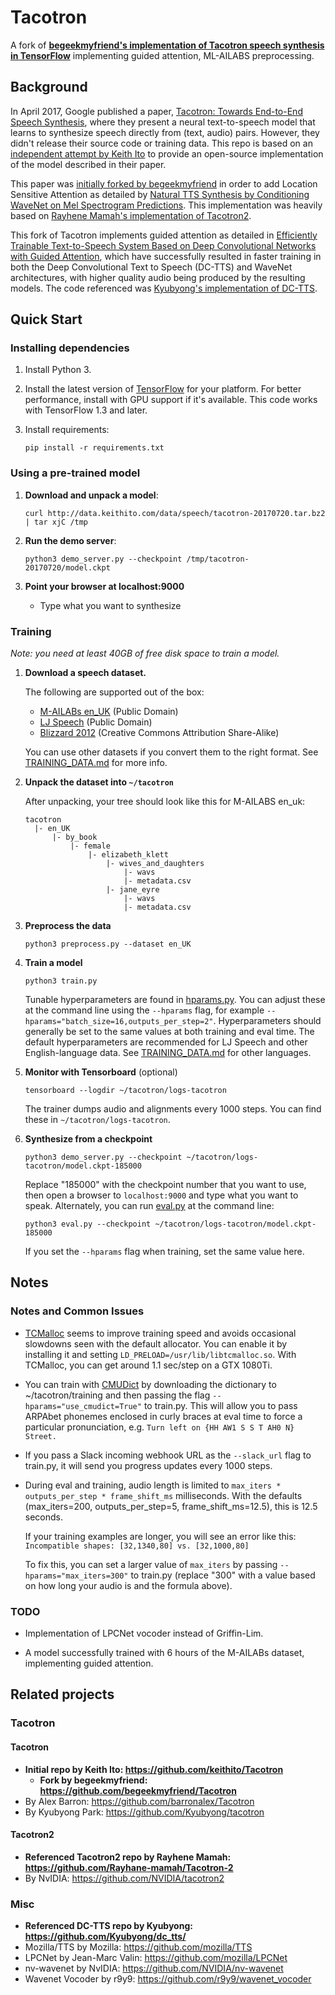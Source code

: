 # Tacotron

A fork of **[begeekmyfriend's implementation of Tacotron speech synthesis in TensorFlow](https://github.com/begeekmyfriend/tacotron)** implementing guided attention, ML-AILABS preprocessing.



## Background

In April 2017, Google published a paper, [Tacotron: Towards End-to-End Speech Synthesis](https://arxiv.org/pdf/1703.10135.pdf),
where they present a neural text-to-speech model that learns to synthesize speech directly from
(text, audio) pairs. However, they didn't release their source code or training data. This repo is based on an
[independent attempt by Keith Ito](https://github.com/keithito/Tacotron) to provide an open-source implementation of the model described in their paper.

This paper was [initially forked by begeekmyfriend](https://github.com/begeekmyfriend/tacotron) in order to add 
Location Sensitive Attention as detailed by
[Natural TTS Synthesis by Conditioning WaveNet on Mel Spectrogram Predictions](https://arxiv.org/abs/1712.05884).
This implementation was heavily based on [Rayhene Mamah's implementation of Tacotron2](https://github.com/Rayhane-mamah/Tacotron-2).

This fork of Tacotron implements guided attention as detailed in [Efficiently Trainable Text-to-Speech System Based on 
Deep Convolutional Networks with Guided Attention](https://arxiv.org/abs/1710.08969), which have
successfully resulted in faster training in both the Deep Convolutional Text to Speech (DC-TTS) and WaveNet 
architectures, with higher quality audio being produced by the resulting
models. The code referenced was [Kyubyong's implementation of DC-TTS](https://github.com/Kyubyong/dc_tts).

## Quick Start

### Installing dependencies

1. Install Python 3.

2. Install the latest version of [TensorFlow](https://www.tensorflow.org/install/) for your platform. For better
   performance, install with GPU support if it's available. This code works with TensorFlow 1.3 and later.

3. Install requirements:
   ```
   pip install -r requirements.txt
   ```


### Using a pre-trained model

1. **Download and unpack a model**:
   ```
   curl http://data.keithito.com/data/speech/tacotron-20170720.tar.bz2 | tar xjC /tmp
   ```

2. **Run the demo server**:
   ```
   python3 demo_server.py --checkpoint /tmp/tacotron-20170720/model.ckpt
   ```

3. **Point your browser at localhost:9000**
   * Type what you want to synthesize



### Training

*Note: you need at least 40GB of free disk space to train a model.*

1. **Download a speech dataset.**

   The following are supported out of the box:
    * [M-AILABs en_UK](http://m-ailabs.bayern/en/the-mailabs-speech-dataset/) (Public Domain)
    * [LJ Speech](https://keithito.com/LJ-Speech-Dataset/) (Public Domain)
    * [Blizzard 2012](http://www.cstr.ed.ac.uk/projects/blizzard/2012/phase_one) (Creative Commons Attribution Share-Alike)

   You can use other datasets if you convert them to the right format. See [TRAINING_DATA.md](TRAINING_DATA.md) for more info.


2. **Unpack the dataset into `~/tacotron`**

   After unpacking, your tree should look like this for M-AILABS en_uk:
   ```
   tacotron
     |- en_UK
         |- by_book
             |- female
                 |- elizabeth_klett
                     |- wives_and_daughters
                         |- wavs
                         |- metadata.csv
                     |- jane_eyre
                         |- wavs
                         |- metadata.csv
   ```

3. **Preprocess the data**
   ```
   python3 preprocess.py --dataset en_UK
   ```

4. **Train a model**
   ```
   python3 train.py
   ```

   Tunable hyperparameters are found in [hparams.py](hparams.py). You can adjust these at the command
   line using the `--hparams` flag, for example `--hparams="batch_size=16,outputs_per_step=2"`.
   Hyperparameters should generally be set to the same values at both training and eval time.
   The default hyperparameters are recommended for LJ Speech and other English-language data.
   See [TRAINING_DATA.md](TRAINING_DATA.md) for other languages.


5. **Monitor with Tensorboard** (optional)
   ```
   tensorboard --logdir ~/tacotron/logs-tacotron
   ```

   The trainer dumps audio and alignments every 1000 steps. You can find these in
   `~/tacotron/logs-tacotron`.

6. **Synthesize from a checkpoint**
   ```
   python3 demo_server.py --checkpoint ~/tacotron/logs-tacotron/model.ckpt-185000
   ```
   Replace "185000" with the checkpoint number that you want to use, then open a browser
   to `localhost:9000` and type what you want to speak. Alternately, you can
   run [eval.py](eval.py) at the command line:
   ```
   python3 eval.py --checkpoint ~/tacotron/logs-tacotron/model.ckpt-185000
   ```
   If you set the `--hparams` flag when training, set the same value here.

## Notes
### Notes and Common Issues

  * [TCMalloc](http://goog-perftools.sourceforge.net/doc/tcmalloc.html) seems to improve
    training speed and avoids occasional slowdowns seen with the default allocator. You
    can enable it by installing it and setting `LD_PRELOAD=/usr/lib/libtcmalloc.so`. With TCMalloc,
    you can get around 1.1 sec/step on a GTX 1080Ti.

  * You can train with [CMUDict](http://www.speech.cs.cmu.edu/cgi-bin/cmudict) by downloading the
    dictionary to ~/tacotron/training and then passing the flag `--hparams="use_cmudict=True"` to
    train.py. This will allow you to pass ARPAbet phonemes enclosed in curly braces at eval
    time to force a particular pronunciation, e.g. `Turn left on {HH AW1 S S T AH0 N} Street.`

  * If you pass a Slack incoming webhook URL as the `--slack_url` flag to train.py, it will send
    you progress updates every 1000 steps.
    
  * During eval and training, audio length is limited to `max_iters * outputs_per_step * frame_shift_ms`
    milliseconds. With the defaults (max_iters=200, outputs_per_step=5, frame_shift_ms=12.5), this is
    12.5 seconds.
    
    If your training examples are longer, you will see an error like this:
    `Incompatible shapes: [32,1340,80] vs. [32,1000,80]`
    
    To fix this, you can set a larger value of `max_iters` by passing `--hparams="max_iters=300"` to
    train.py (replace "300" with a value based on how long your audio is and the formula above).
### TODO
  * Implementation of LPCNet vocoder instead of Griffin-Lim.
  
  * A model successfully trained with 6 hours of the M-AILABs dataset, implementing guided attention.

## Related projects
### Tacotron
#### Tacotron
  * **Initial repo by Keith Ito: https://github.com/keithito/Tacotron**
    * **Fork by begeekmyfriend: https://github.com/begeekmyfriend/Tacotron**
  * By Alex Barron: https://github.com/barronalex/Tacotron
  * By Kyubyong Park: https://github.com/Kyubyong/tacotron
#### Tacotron2
  * **Referenced Tacotron2 repo by Rayhene Mamah: https://github.com/Rayhane-mamah/Tacotron-2**
  * By NvIDIA: https://github.com/NVIDIA/tacotron2
### Misc
  * **Referenced DC-TTS repo by Kyubyong: https://github.com/Kyubyong/dc_tts/**
  * Mozilla/TTS by Mozilla: https://github.com/mozilla/TTS
  * LPCNet by Jean-Marc Valin: https://github.com/mozilla/LPCNet
  * nv-wavenet by NvIDIA: https://github.com/NVIDIA/nv-wavenet
  * Wavenet Vocoder by r9y9: https://github.com/r9y9/wavenet_vocoder
  